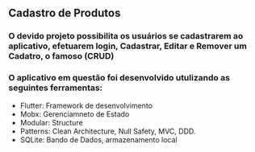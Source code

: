<h2> Cadastro de Produtos </h2>
<h3>O devido projeto possibilita os usuários se cadastrarem ao aplicativo, efetuarem login,
Cadastrar, Editar e Remover um Cadatro, o famoso (CRUD) </h3>

<h3>O aplicativo em questão foi desenvolvido utulizando as seguintes ferramentas:</h3>
<ul>
  <li>Flutter: Framework de desenvolvimento</li>
  <li>Mobx: Gerenciamneto de Estado</li>
  <li>Modular: Structure</li>
  <li>Patterns: Clean Architecture, Null Safety, MVC, DDD.</li>
  <li>SQLite: Bando de Dados, armazenamento local</li>
</ul>
